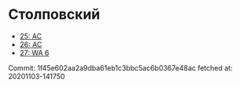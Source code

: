 # Столповский
- [25: AC](25.md)
- [26: AC](26.md)
- [27: WA 6](27.md)

Commit: 1f45e602aa2a9dba61eb1c3bbc5ac6b0367e48ac
 fetched at: 20201103-141750
